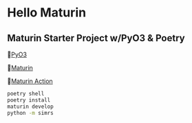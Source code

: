 # Hello Maturin

## Maturin Starter Project w/PyO3 & Poetry

:link:[PyO3](https://github.com/PyO3/pyo3)

:link:[Maturin](https://github.com/PyO3/maturin)

:link:[Maturin Action](https://github.com/messense/maturin-action)

```bash
poetry shell
poetry install
maturin develop
python -m simrs
```
